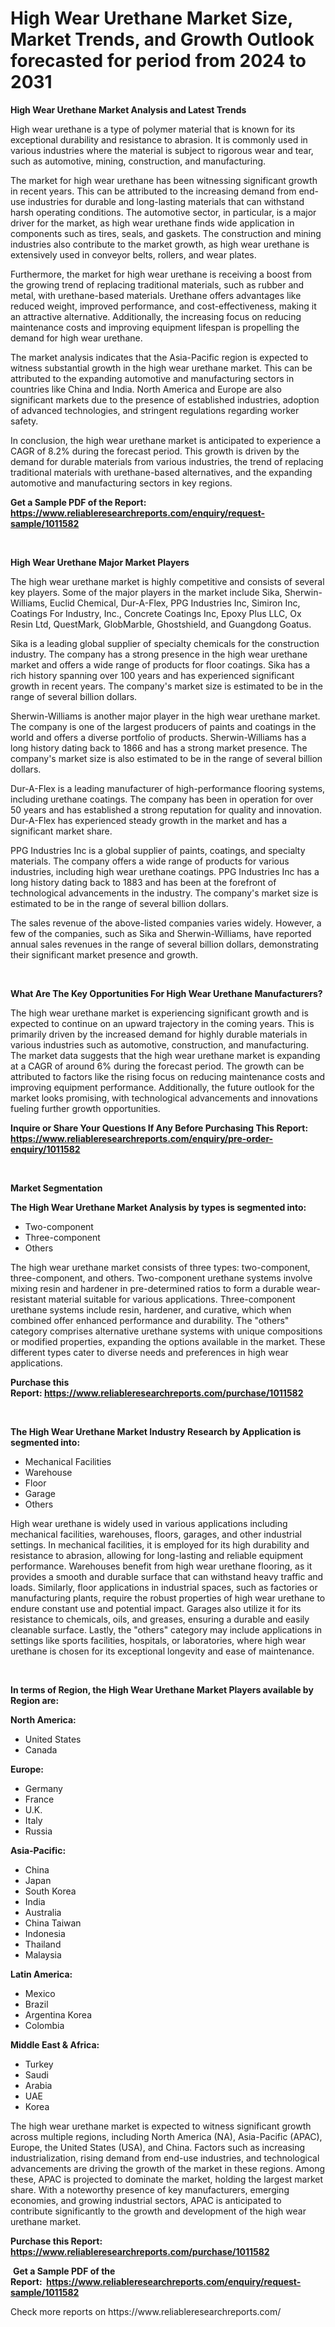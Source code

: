 <p><h1>High Wear Urethane Market Size, Market Trends, and Growth Outlook forecasted for period from 2024 to 2031</h1></p><p><strong>High Wear Urethane Market Analysis and Latest Trends</strong></p>
<p><p>High wear urethane is a type of polymer material that is known for its exceptional durability and resistance to abrasion. It is commonly used in various industries where the material is subject to rigorous wear and tear, such as automotive, mining, construction, and manufacturing.</p><p>The market for high wear urethane has been witnessing significant growth in recent years. This can be attributed to the increasing demand from end-use industries for durable and long-lasting materials that can withstand harsh operating conditions. The automotive sector, in particular, is a major driver for the market, as high wear urethane finds wide application in components such as tires, seals, and gaskets. The construction and mining industries also contribute to the market growth, as high wear urethane is extensively used in conveyor belts, rollers, and wear plates.</p><p>Furthermore, the market for high wear urethane is receiving a boost from the growing trend of replacing traditional materials, such as rubber and metal, with urethane-based materials. Urethane offers advantages like reduced weight, improved performance, and cost-effectiveness, making it an attractive alternative. Additionally, the increasing focus on reducing maintenance costs and improving equipment lifespan is propelling the demand for high wear urethane.</p><p>The market analysis indicates that the Asia-Pacific region is expected to witness substantial growth in the high wear urethane market. This can be attributed to the expanding automotive and manufacturing sectors in countries like China and India. North America and Europe are also significant markets due to the presence of established industries, adoption of advanced technologies, and stringent regulations regarding worker safety.</p><p>In conclusion, the high wear urethane market is anticipated to experience a CAGR of 8.2% during the forecast period. This growth is driven by the demand for durable materials from various industries, the trend of replacing traditional materials with urethane-based alternatives, and the expanding automotive and manufacturing sectors in key regions.</p></p>
<p><strong>Get a Sample PDF of the Report:&nbsp; <a href="https://www.reliableresearchreports.com/enquiry/request-sample/1011582">https://www.reliableresearchreports.com/enquiry/request-sample/1011582</a></strong></p>
<p>&nbsp;</p>
<p><strong>High Wear Urethane Major Market Players</strong></p>
<p><p>The high wear urethane market is highly competitive and consists of several key players. Some of the major players in the market include Sika, Sherwin-Williams, Euclid Chemical, Dur-A-Flex, PPG Industries Inc, Simiron Inc, Coatings For Industry, Inc., Concrete Coatings Inc, Epoxy Plus LLC, Ox Resin Ltd, QuestMark, GlobMarble, Ghostshield, and Guangdong Goatus.</p><p>Sika is a leading global supplier of specialty chemicals for the construction industry. The company has a strong presence in the high wear urethane market and offers a wide range of products for floor coatings. Sika has a rich history spanning over 100 years and has experienced significant growth in recent years. The company's market size is estimated to be in the range of several billion dollars.</p><p>Sherwin-Williams is another major player in the high wear urethane market. The company is one of the largest producers of paints and coatings in the world and offers a diverse portfolio of products. Sherwin-Williams has a long history dating back to 1866 and has a strong market presence. The company's market size is also estimated to be in the range of several billion dollars.</p><p>Dur-A-Flex is a leading manufacturer of high-performance flooring systems, including urethane coatings. The company has been in operation for over 50 years and has established a strong reputation for quality and innovation. Dur-A-Flex has experienced steady growth in the market and has a significant market share.</p><p>PPG Industries Inc is a global supplier of paints, coatings, and specialty materials. The company offers a wide range of products for various industries, including high wear urethane coatings. PPG Industries Inc has a long history dating back to 1883 and has been at the forefront of technological advancements in the industry. The company's market size is estimated to be in the range of several billion dollars.</p><p>The sales revenue of the above-listed companies varies widely. However, a few of the companies, such as Sika and Sherwin-Williams, have reported annual sales revenues in the range of several billion dollars, demonstrating their significant market presence and growth.</p></p>
<p>&nbsp;</p>
<p><strong>What Are The Key Opportunities For High Wear Urethane Manufacturers?</strong></p>
<p><p>The high wear urethane market is experiencing significant growth and is expected to continue on an upward trajectory in the coming years. This is primarily driven by the increased demand for highly durable materials in various industries such as automotive, construction, and manufacturing. The market data suggests that the high wear urethane market is expanding at a CAGR of around 6% during the forecast period. The growth can be attributed to factors like the rising focus on reducing maintenance costs and improving equipment performance. Additionally, the future outlook for the market looks promising, with technological advancements and innovations fueling further growth opportunities.</p></p>
<p><strong>Inquire or Share Your Questions If Any Before Purchasing This Report: <a href="https://www.reliableresearchreports.com/enquiry/pre-order-enquiry/1011582">https://www.reliableresearchreports.com/enquiry/pre-order-enquiry/1011582</a></strong></p>
<p>&nbsp;</p>
<p><strong>Market Segmentation</strong></p>
<p><strong>The High Wear Urethane Market Analysis by types is segmented into:</strong></p>
<p><ul><li>Two-component</li><li>Three-component</li><li>Others</li></ul></p>
<p><p>The high wear urethane market consists of three types: two-component, three-component, and others. Two-component urethane systems involve mixing resin and hardener in pre-determined ratios to form a durable wear-resistant material suitable for various applications. Three-component urethane systems include resin, hardener, and curative, which when combined offer enhanced performance and durability. The "others" category comprises alternative urethane systems with unique compositions or modified properties, expanding the options available in the market. These different types cater to diverse needs and preferences in high wear applications.</p></p>
<p><strong>Purchase this Report:&nbsp;<a href="https://www.reliableresearchreports.com/purchase/1011582">https://www.reliableresearchreports.com/purchase/1011582</a></strong></p>
<p>&nbsp;</p>
<p><strong>The High Wear Urethane Market Industry Research by Application is segmented into:</strong></p>
<p><ul><li>Mechanical Facilities</li><li>Warehouse</li><li>Floor</li><li>Garage</li><li>Others</li></ul></p>
<p><p>High wear urethane is widely used in various applications including mechanical facilities, warehouses, floors, garages, and other industrial settings. In mechanical facilities, it is employed for its high durability and resistance to abrasion, allowing for long-lasting and reliable equipment performance. Warehouses benefit from high wear urethane flooring, as it provides a smooth and durable surface that can withstand heavy traffic and loads. Similarly, floor applications in industrial spaces, such as factories or manufacturing plants, require the robust properties of high wear urethane to endure constant use and potential impact. Garages also utilize it for its resistance to chemicals, oils, and greases, ensuring a durable and easily cleanable surface. Lastly, the "others" category may include applications in settings like sports facilities, hospitals, or laboratories, where high wear urethane is chosen for its exceptional longevity and ease of maintenance.</p></p>
<p>&nbsp;</p>
<p><strong>In terms of Region, the High Wear Urethane Market Players available by Region are:</strong></p>
<p>
    <p> <strong> North America: </strong>
        <ul>
            <li>United States</li>
            <li>Canada</li>
        </ul>
        </p> 
    <p> <strong> Europe: </strong>
        <ul>
            <li>Germany</li>
            <li>France</li>
            <li>U.K.</li>
            <li>Italy</li>
            <li>Russia</li>
        </ul>
        </p> 
    <p> <strong> Asia-Pacific: </strong>
        <ul>
            <li>China</li>
            <li>Japan</li>
            <li>South Korea</li>
            <li>India</li>
            <li>Australia</li>
            <li>China Taiwan</li>
            <li>Indonesia</li>
            <li>Thailand</li>
            <li>Malaysia</li>
        </ul>
        </p> 
    <p> <strong> Latin America: </strong>
        <ul>
            <li>Mexico</li>
            <li>Brazil</li>
            <li>Argentina Korea</li>
            <li>Colombia</li>
        </ul>
        </p> 
    <p> <strong> Middle East & Africa: </strong>
        <ul>
            <li>Turkey</li>
            <li>Saudi</li>
            <li>Arabia</li>
            <li>UAE</li>
            <li>Korea</li>
        </ul>
    </p>
    </p>
<p><p>The high wear urethane market is expected to witness significant growth across multiple regions, including North America (NA), Asia-Pacific (APAC), Europe, the United States (USA), and China. Factors such as increasing industrialization, rising demand from end-use industries, and technological advancements are driving the growth of the market in these regions. Among these, APAC is projected to dominate the market, holding the largest market share. With a noteworthy presence of key manufacturers, emerging economies, and growing industrial sectors, APAC is anticipated to contribute significantly to the growth and development of the high wear urethane market.</p></p>
<p><strong>Purchase this Report: <a href="https://www.reliableresearchreports.com/purchase/1011582">https://www.reliableresearchreports.com/purchase/1011582</a></strong></p>
<p>&nbsp;<strong>Get a Sample PDF of the Report:&nbsp;&nbsp;<a href="https://www.reliableresearchreports.com/enquiry/request-sample/1011582">https://www.reliableresearchreports.com/enquiry/request-sample/1011582</a></strong></p>
<p><strong></strong></p>
<p>Check more reports on https://www.reliableresearchreports.com/</p>